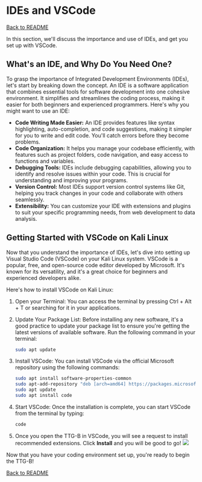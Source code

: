 # IDEs and VSCode

[Back to README](README.md)

In this section, we'll discuss the importance and use of IDEs, and get you set up with VSCode.

## What's an IDE, and Why Do You Need One?
To grasp the importance of Integrated Development Environments (IDEs), let's start by breaking down the concept. An IDE is a software application that combines essential tools for software development into one cohesive environment. It simplifies and streamlines the coding process, making it easier for both beginners and experienced programmers. Here's why you might want to use an IDE:
- **Code Writing Made Easier:** An IDE provides features like syntax highlighting, auto-completion, and code suggestions, making it simpler for you to write and edit code. You'll catch errors before they become problems.
- **Code Organization:** It helps you manage your codebase efficiently, with features such as project folders, code navigation, and easy access to functions and variables.
- **Debugging Tools:** IDEs include debugging capabilities, allowing you to identify and resolve issues within your code. This is crucial for understanding and improving your programs.
- **Version Control:** Most IDEs support version control systems like Git, helping you track changes in your code and collaborate with others seamlessly.
- **Extensibility:** You can customize your IDE with extensions and plugins to suit your specific programming needs, from web development to data analysis.

## Getting Started with VSCode on Kali Linux
Now that you understand the importance of IDEs, let's dive into setting up Visual Studio Code (VSCode) on your Kali Linux system. VSCode is a popular, free, and open-source code editor developed by Microsoft. It's known for its versatility, and it's a great choice for beginners and experienced developers alike.

Here's how to install VSCode on Kali Linux:
1. Open your Terminal: You can access the terminal by pressing Ctrl + Alt + T or searching for it in your applications.

1. Update Your Package List: Before installing any new software, it's a good practice to update your package list to ensure you're getting the latest versions of available software. Run the following command in your terminal:
    ```bash
    sudo apt update
    ```
1. Install VSCode: You can install VSCode via the official Microsoft repository using the following commands:
    ```bash
    sudo apt install software-properties-common
    sudo apt-add-repository "deb [arch=amd64] https://packages.microsoft.com/repos/vscode stable main"
    sudo apt update
    sudo apt install code
    ```
1. Start VSCode: Once the installation is complete, you can start VSCode from the terminal by typing:
    ```bash
    code
    ```
1. Once you open the TTG-B in VSCode, you will see a request to install recommended extensions. Click **Install** and you will be good to go!
    ![](.img/vscode-install-extensions.png)

Now that you have your coding environment set up, you're ready to begin the TTG-B!

[Back to README](README.md)